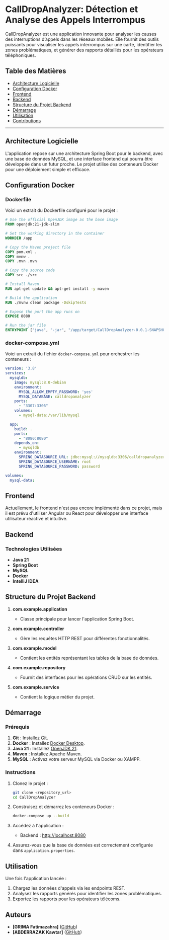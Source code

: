 # CallDropAnalyzer: Détection et Analyse des Appels Interrompus

CallDropAnalyzer est une application innovante pour analyser les causes des interruptions d’appels dans les réseaux mobiles. Elle fournit des outils puissants pour visualiser les appels interrompus sur une carte, identifier les zones problématiques, et générer des rapports détaillés pour les opérateurs téléphoniques.

## Table des Matières

- [Architecture Logicielle](#architecture-logicielle)
- [Configuration Docker](#configuration-docker)
- [Frontend](#frontend)
- [Backend](#backend)
- [Structure du Projet Backend](#structure-du-projet-backend)
- [Démarrage](#démarrage)
- [Utilisation](#utilisation)
- [Contributions](#contributions)

---

## Architecture Logicielle

L'application repose sur une architecture Spring Boot pour le backend, avec une base de données MySQL, et une interface frontend qui pourra être développée dans un futur proche. Le projet utilise des conteneurs Docker pour une déploiement simple et efficace.

## Configuration Docker

### Dockerfile
Voici un extrait du Dockerfile configuré pour le projet :
```Dockerfile
# Use the official OpenJDK image as the base image
FROM openjdk:21-jdk-slim

# Set the working directory in the container
WORKDIR /app

# Copy the Maven project file
COPY pom.xml .
COPY mvnw .
COPY .mvn .mvn

# Copy the source code
COPY src ./src

# Install Maven
RUN apt-get update && apt-get install -y maven

# Build the application
RUN ./mvnw clean package -DskipTests

# Expose the port the app runs on
EXPOSE 8080

# Run the jar file
ENTRYPOINT ["java", "-jar", "/app/target/CallDropAnalyzer-0.0.1-SNAPSHOT.jar"]
```

### docker-compose.yml
Voici un extrait du fichier `docker-compose.yml` pour orchestrer les conteneurs :
```yaml
version: '3.8'
services:
  mysqldb:
    image: mysql:8.0-debian
    environment:
      MYSQL_ALLOW_EMPTY_PASSWORD: 'yes'
      MYSQL_DATABASE: calldropanalyzer
    ports:
      - "3307:3306"
    volumes:
      - mysql-data:/var/lib/mysql

  app:
    build: .
    ports:
      - "8080:8080"
    depends_on:
      - mysqldb
    environment:
      SPRING_DATASOURCE_URL: jdbc:mysql://mysqldb:3306/calldropanalyzer
      SPRING_DATASOURCE_USERNAME: root
      SPRING_DATASOURCE_PASSWORD: password

volumes:
  mysql-data:
```

## Frontend

Actuellement, le frontend n'est pas encore implémenté dans ce projet, mais il est prévu d'utiliser Angular ou React pour développer une interface utilisateur réactive et intuitive.

## Backend

### Technologies Utilisées
- **Java 21**
- **Spring Boot**
- **MySQL**
- **Docker**
- **IntelliJ IDEA**

## Structure du Projet Backend

1. **com.example.application**
   - Classe principale pour lancer l'application Spring Boot.

2. **com.example.controller**
   - Gère les requêtes HTTP REST pour différentes fonctionnalités.

3. **com.example.model**
   - Contient les entités représentant les tables de la base de données.

4. **com.example.repository**
   - Fournit des interfaces pour les opérations CRUD sur les entités.

5. **com.example.service**
   - Contient la logique métier du projet.

## Démarrage

### Prérequis
1. **Git** : Installez [Git](https://git-scm.com/).
2. **Docker** : Installez [Docker Desktop](https://www.docker.com/products/docker-desktop/).
3. **Java 21** : Installez [OpenJDK 21](https://jdk.java.net/21/).
4. **Maven** : Installez Apache Maven.
5. **MySQL** : Activez votre serveur MySQL via Docker ou XAMPP.

### Instructions

1. Clonez le projet :
   ```bash
   git clone <repository_url>
   cd CallDropAnalyzer
   ```

2. Construisez et démarrez les conteneurs Docker :
   ```bash
   docker-compose up --build
   ```

3. Accédez à l'application :
   - Backend : [http://localhost:8080](http://localhost:8080)

4. Assurez-vous que la base de données est correctement configurée dans `application.properties`.

## Utilisation

Une fois l'application lancée :
1. Chargez les données d'appels via les endpoints REST.
2. Analysez les rapports générés pour identifier les zones problématiques.
3. Exportez les rapports pour les opérateurs télécoms.

## Auteurs
- **[GRIMA Fatimazahra]** ([GitHub](https://github.com/fatimazahraGrima))
- **[ABDERRAZAK Kawtar]** ([GitHub](https://github.com/kawtarabderrazak))
